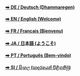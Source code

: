 
#### [&#x2b95; DE / Deutsch (Dhammaregen) ](https://dhammaregen.github.io/dhammaregen/)  
#### [&#x2b95; EN / English (Welcome)](/sc-voice/en/100-welcome)  
#### [&#x2b95; FR / Français (Bienvenu)](/sc-voice/fr/Home-FR)
#### [&#x2b95; JA / 日本語 (ようこそ)](/sc-voice/ja/Home-JA)  
#### [&#x2b95; PT / Português (Bem-vindo)](/sc-voice/pt/Home-PT)  
#### [&#x2b95; SI / සිංහල (සාදරයෙන් පිළිගනිමු)](/sc-voice/si/100-welcome-si)
